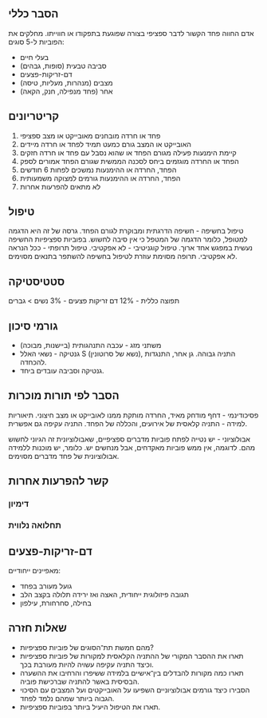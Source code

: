 ## הסבר כללי 
אדם החווה פחד הקשור לדבר ספציפי בצורה שפוגעת בתפקודו או חווייתו.
מחלקים את הפוביות ל-5 סוגים:
- בעלי חיים
- סביבה טבעית (סופות, גבהים)
- דם-זריקות-פצעים
- מצבים (מנהרות, מעליות, טיסה)
- אחר (פחד מנפילה, חנק, הקאה)
## קריטריונים
1.  פחד או חרדה מובחנים מאובייקט או מצב ספציפי
2. האובייקט או המצב גורם כמעט תמיד לפחד או חרדה מיידים
3. קיימת הימנעות פעילה מגורם הפחד או שהוא נסבל עם פחד או חרדה חזקים
4. הפחד או החרדה מוגזמים ביחס לסכנה הממשית שגורם הפחד אמורים לספק
5. הפחד, החרדה או ההימנעות נמשכים לפחות 6 חודשים
6. הפחד, החרדה או ההימנעות גורמים למצוקה משמעותית
8. לא מתאים להפרעות אחרות
## טיפול
טיפול בחשיפה - חשיפה הדרגתית ומבוקרת לגורם הפחד. גרסה של זה היא הדגמה למטופל, כלומר הדגמה של המטפל כי אין סיבה לחשוש. בפוביות ספציפיות החשיפה נעשית במפגש אחד ארוך.
טיפול קוגניטיבי - לא אפקטיבי.
טיפול תרופתי - ככל הנראה לא אפקטיבי. תרופה מסוימת עוזרת לטיפול בחשיפה להשתפר בתנאים מסוימים.

## סטטיסטיקה
תפוצה כללית - 12%
דם זריקות פצעים - 3%
נשים > גברים
## גורמי סיכון
* משתני מזג - עכבה התנהגותית (ביישנות, מבוכה)
* גנטיקה - נשאי האלל S (נשא של סרוטונין), התניה גבוהה. גן אחר, התנגדות להכחדה.
* גנטיקה וסביבה עובדים ביחד.
## הסבר לפי תורות מוכרות
פסיכודינמי - דחף מודחק מאיד, החרדה מותקת ממנו לאובייקט או מצב חיצוני.
תיאוריות למידה - התניה קלאסית של אירועים, והכללה של הפחד. התניה עקיפה גם אפשרית.

אבולוציוני - יש נטייה לפתח פוביות מדברים ספציפיים, שאבולוציונית זה הגיוני לחשוש מהם. לדוגמה, אין ממש פוביות מאקדחים, אבל מנחשים יש. כלומר, יש מוכנות ללמידה אבולוציונית של פחד מדברים מסוימים.
## קשר להפרעות אחרות

### דימיון
### תחלואה נלווית

## דם-זריקות-פצעים
מאפיינים ייחודיים:
* גועל מעורב בפחד
* תגובה פיזולוגית ייחודית, האצה ואז ירידה תלולה בקצב הלב
* בחילה, סחרחורת, עילפון


## שאלות חזרה
- מהם חמשת תת־הסוגים של פוביות ספציפיות?
- תארו את ההסבר המקורי של ההתניה הקלאסית למקורות של פוביות ספציפיות וכיצד התניה עקיפה עשויה להיות מעורבת בכך.
- תארו כמה מקורות להבדלים בין־אישיים בלמידה ששיפרו והרחיבו את ההשערה הבסיסית באשר להתניה שברכישת פוביה.
- הסבירו כיצד גורמים אבולוציוניים השפיעו על האובייקטים ועל המצבים עם הסיכוי הגבוה ביותר שמהם נלמד לפחד.
- תארו את הטיפול היעיל ביותר בפוביות ספציפיות.